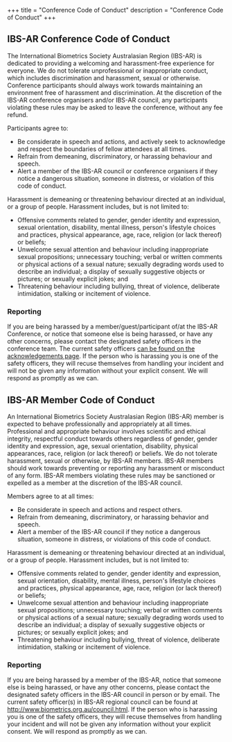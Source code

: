 +++
title = "Conference Code of Conduct"
description = "Conference Code of Conduct"
+++

## IBS-AR Conference Code of Conduct

The International Biometrics Society Australasian Region (IBS-AR) is dedicated to providing a welcoming and harassment-free experience for everyone. We do not tolerate unprofessional or inappropriate conduct, which includes discrimination and harassment, sexual or otherwise. Conference participants should always work towards maintaining an environment free of harassment and discrimination. At the discretion of the IBS-AR conference organisers and/or IBS-AR council, any participants violating these rules may be asked to leave the conference, without any fee refund.

Participants agree to: 

- Be considerate in speech and actions, and actively seek to acknowledge and respect the boundaries of fellow attendees at all times.
- Refrain from demeaning, discriminatory, or harassing behaviour and speech. 
- Alert a member of the IBS-AR council or conference organisers if they notice a dangerous situation, someone in distress, or violation of this code of conduct.

Harassment is demeaning or threatening behaviour directed at an individual, or a group of people. Harassment includes, but is not limited to:  

- Offensive comments related to gender, gender identity and expression, sexual orientation, disability, mental illness, person's lifestyle choices and practices, physical appearance, age, race, religion (or lack thereof) or beliefs;
- Unwelcome sexual attention and behaviour including inappropriate sexual propositions; unnecessary touching; verbal or written comments or physical actions of a sexual nature; sexually degrading words used to describe an individual; a display of sexually suggestive objects or pictures; or sexually explicit jokes; and 
- Threatening behaviour including bullying, threat of violence, deliberate intimidation, stalking or incitement of violence.

### Reporting
If you are being harassed by a member/guest/participant of/at the IBS-AR Conference, or notice that someone else is being harassed, or have any other concerns, please contact the designated safety officers in the conference team. The current safety officers [can be found on the acknowledgements page](/acknowledgements/#conference-safety-officers). If the person who is harassing you is one of the safety officers, they will recuse themselves from handling your incident and will not be given any information without your explicit consent. We will respond as promptly as we can.


## IBS-AR Member Code of Conduct

An International Biometrics Society Australasian Region (IBS-AR) member is expected to behave professionally and appropriately at all times. Professional and appropriate behaviour involves scientific and ethical integrity, respectful conduct towards others regardless of gender, gender identity and expression, age, sexual orientation, disability, physical appearances, race, religion (or lack thereof) or beliefs. We do not tolerate harassment, sexual or otherwise, by IBS-AR members. IBS-AR members should work towards preventing or reporting any harassment or misconduct of any form.  IBS-AR members violating these rules may be sanctioned or expelled as a member at the discretion of the IBS-AR council.

Members agree to at all times:  

- Be considerate in speech and actions and respect others.
- Refrain from demeaning, discriminatory, or harassing behavior and speech. 
- Alert a member of the IBS-AR council if they notice a dangerous situation, someone in distress, or violations of this code of conduct.

Harassment is demeaning or threatening behaviour directed at an individual, or a group of people. Harassment includes, but is not limited to:  

- Offensive comments related to gender, gender identity and expression, sexual orientation, disability, mental illness, person's lifestyle choices and practices, physical appearance, age, race, religion (or lack thereof) or beliefs;
- Unwelcome sexual attention and behaviour including inappropriate sexual propositions; unnecessary touching; verbal or written comments or physical actions of a sexual nature; sexually degrading words used to describe an individual; a display of sexually suggestive objects or pictures; or sexually explicit jokes; and 
- Threatening behaviour including bullying, threat of violence, deliberate intimidation, stalking or incitement of violence.

### Reporting

If you are being harassed by a member of the IBS-AR, notice that someone else is being harassed, or have any other concerns, please contact the designated safety officers in the IBS-AR council  in person or by email. The current safety officer(s) in IBS-AR regional council can be found at http://www.biometrics.org.au/council.html. If the person who is harassing you is one of the safety officers, they will recuse themselves from handling your incident  and will not be given any information without your explicit consent. We will respond as promptly as we can.


